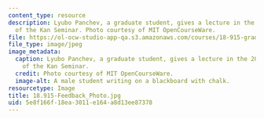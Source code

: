 ```yaml
---
content_type: resource
description: Lyubo Panchev, a graduate student, gives a lecture in the 2014 offering
  of the Kan Seminar. Photo courtesy of MIT OpenCourseWare.
file: https://ol-ocw-studio-app-qa.s3.amazonaws.com/courses/18-915-graduate-topology-seminar-kan-seminar-fall-2014/5e8f166f18ea3011e164a8d13ee87378_18.915-Feedback_Photo.jpg
file_type: image/jpeg
image_metadata:
  caption: Lyubo Panchev, a graduate student, gives a lecture in the 2014 offering
    of the Kan Seminar.
  credit: Photo courtesy of MIT OpenCourseWare.
  image-alt: A male student writing on a blackboard with chalk.
resourcetype: Image
title: 18.915-Feedback_Photo.jpg
uid: 5e8f166f-18ea-3011-e164-a8d13ee87378
---
```

